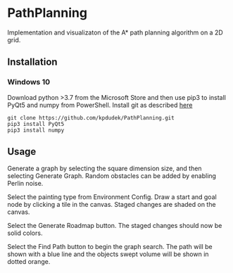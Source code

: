 # PathPlanning
Implementation and visualizaton of the A* path planning algorithm on a 2D grid.

## Installation
### Windows 10
Download python >3.7 from the Microsoft Store and then use pip3 to install PyQt5 and numpy from PowerShell. Install git as described [here](https://git-scm.com/download/win)
```
git clone https://github.com/kpdudek/PathPlanning.git
pip3 install PyQt5 
pip3 install numpy
```

## Usage
Generate a graph by selecting the square dimension size, and then selecting Generate Graph. Random obstacles can be added by enabling Perlin noise.

Select the painting type from Environment Config. Draw a start and goal node by clicking a tile in the canvas. Staged changes are shaded on the canvas.

Select the Generate Roadmap button. The staged changes should now be solid colors.

Select the Find Path button to begin the graph search. The path will be shown with a blue line and the objects swept volume will be shown in dotted orange.
